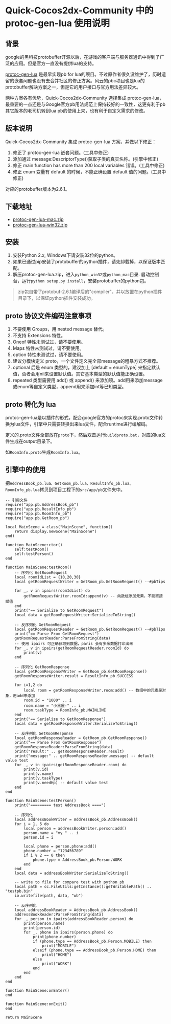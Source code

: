 # Quick-Cocos2dx-Community 中的 protoc-gen-lua 使用说明

## 背景

google的黑科技protobuffer开源以后，在游戏的客户端与服务器通讯中得到了广泛的应用。但是官方一直没有提供lua的支持。

[protoc-gen-lua](https://github.com/sean-lin/protoc-gen-lua) 是最早实现pb for lua的项目。不过原作者很久没维护了，历时遗留的嵌套问题也没有去合并社区的修正方案。风云的pbc项目也是lua的protobuffer解决方案之一，但是它的用户接口与官方用法差异较大。

两种方案各有优势，Quick-Cocos2dx-Community 选择集成 protoc-gen-lua， 最重要的一点还是与Google官方pb用法规范上保持较好的一致性，这更有利于pb其它版本的老司机转到lua pb的使用上来，也有利于自定义需求的修改。

## 版本说明

Quick-Cocos2dx-Community 集成 protoc-gen-lua 方案，并做以下修正：

1. 修正了 protoc-gen-lua 嵌套问题。(工具中修正)
2. 添加通过 message:DescriptorType()获取子类的真实名称。(引擎中修正)
3. 修正 main function has more than 200 local variables 错误。(工具中修正)
4. 修正 enum 变量有 default 的时候，不能正确设置 default 值的问题。(工具中修正)

对应的protobuffer版本为2.6.1。

## 下载地址

* [protoc-gen-lua-mac.zip](https://pan.baidu.com/s/1gsg4eRA5vAzWEx-T9EqQVA)
* [protoc-gen-lua-win32.zip](https://pan.baidu.com/s/1aSdvL4XWg8N5vTceDxHtgQ)

## 安装

1. 安装Python 2.x, Windows下请安装32位的python。
2. 如果已通过pip安装了protobuffer的python插件，请先卸载掉，以保证版本匹配。
3. 解压protoc-gen-lua.zip，进入`python_win32`或`python_mac`目录. 启动控制台，运行`python setup.py install`，安装protobuffer的python包。

> zip包自带了protobuf-2.6.1编译后的"compiler"，并以放置在python插件目录下，以保证python插件安装成功。

## proto 协议文件编码注意事项

1. 不要使用 Groups，用 nested message 替代。
2. 不支持 Extensions 特性。
3. Oneof 特性未测试过，请不要使用。
4. Maps 特性未测试过，请不要使用。
5. option 特性未测试过，请不要使用。
6. 建议分模块定义 proto，一个文件定义完全部message的粗暴方式不推荐。
7. optional 后是 enum 类型的，建议加上 [default = enumType] 来指定默认值，否者会用nil来设置默认值。其它基本类型的默认值能正确设置。
8. repeated 类型需要用 add() 或 append() 来添加项。add用来添加message或enum等自定义类型，append用来添加int等已知类型。

## proto 转化为 lua

protoc-gen-lua是以插件的形式，配合google官方的protoc来实现.proto文件转换为lua文件，引擎中只需要转换出来lua文件，配合runtime进行编解码。

定义的.proto文件全部放在`proto`下，然后双击运行`buildproto.bat`，对应的lua文件生成在output目录下。

如`RoomInfo.proto`生成`RoomInfo.lua`。

## 引擎中的使用

把`AddressBook_pb.lua、GetRoom_pb.lua、ResultInfo_pb.lua、RoomInfo_pb.lua`拷贝到项目工程下的`src/app/pb`文件夹中。

```
-- 引用文件
require("app.pb.AddressBook_pb")
require("app.pb.ResultInfo_pb")
require("app.pb.RoomInfo_pb")
require("app.pb.GetRoom_pb")

local MainScene = class("MainScene", function()
    return display.newScene("MainScene")
end)

function MainScene:ctor()
	self:testRoom()
	self:testPerson()
end

function MainScene:testRoom()
	-- 序列化 GetRoomRequest
	local roomIdList = {10,20,30}
	local getRoomRequestWriter = GetRoom_pb.GetRoomRequest() --#pbTips

	for _, v in ipairs(roomIdList) do
		getRoomRequestWriter.roomId:append(v) -- 向数组添加元素，不能直接赋值
	end
	print("== Serialize to GetRoomRequest")
	local data = getRoomRequestWriter:SerializeToString()

	-- 反序列化 GetRoomRequest
	local getRoomRequestReader = GetRoom_pb.GetRoomRequest() --#pbTips
	print("== Parse From GetRoomRequest")
	getRoomRequestReader:ParseFromString(data)
	-- 使用 ipairs 可正确获取到数据，paris 会有多余数据打印出来
	for _, v in ipairs(getRoomRequestReader.roomId) do
		print(v)
	end

	-- 序列化 GetRoomResponse
	local getRoomResponseWriter = GetRoom_pb.GetRoomResponse()
	getRoomResponseWriter.result = ResultInfo_pb.SUCCESS

	for i=1,2 do
		local room = getRoomResponseWriter.room:add() -- 数组中的元素是对象，用add来添加
		room.id = "1000" .. i
		room.name = "小黑屋-" .. i
		room.taskType = RoomInfo_pb.MAINLINE
	end
	print("== Serialize to GetRoomResponse")
	local data = getRoomResponseWriter:SerializeToString()

	-- 反序列化 GetRoomResponse
	local getRoomResponseReader = GetRoom_pb.GetRoomResponse()
	print("== Parse From GetRoomResponse")
	getRoomResponseReader:ParseFromString(data)
	print("result:" .. getRoomResponseReader.result)
	print("message:" .. getRoomResponseReader.message) -- default value test
	for _, v in ipairs(getRoomResponseReader.room) do
		print(v.id)
		print(v.name)
		print(v.taskType)
		print(v.needHp) -- default value test
	end
end

function MainScene:testPerson()
	print("========= test AddressBook ====")

	-- 序列化
	local addressBookWriter = AddressBook_pb.AddressBook()
	for i = 1, 5 do
		local person = addressBookWriter.person:add()
		person.name = "my " .. i
		person.id = i

		local phone = person.phone:add()
		phone.number = "123456789"
		if i % 2 == 0 then
			phone.type = AddressBook_pb.Person.WORK
		end
	end
	local data = addressBookWriter:SerializeToString()

	-- write to file for compare test with python pb
	local path = cc.FileUtils:getInstance():getWritablePath() .. "testpb.bin"
	io.writefile(path, data, "wb")

	-- 反序列化
	local addressBookReader = AddressBook_pb.AddressBook()
	addressBookReader:ParseFromString(data)
	for _, person in ipairs(addressBookReader.person) do
		print(person.name)
		print(person.id)
		for _, phone in ipairs(person.phone) do
			print(phone.number)
			if (phone.type == AddressBook_pb.Person.MOBILE) then
				print("MOBILE")
			elseif (phone.type == AddressBook_pb.Person.HOME) then
				print("HOME")
			else
				print("WORK")
			end
		end
	end
end

function MainScene:onEnter()
end

function MainScene:onExit()
end

return MainScene
```